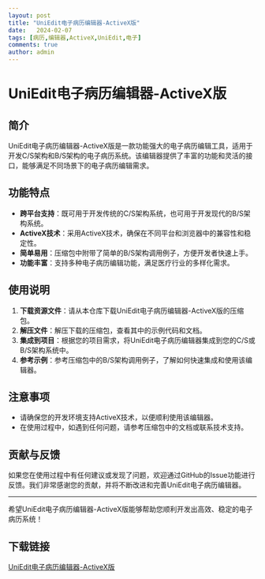 ```yaml
---
layout: post
title: "UniEdit电子病历编辑器-ActiveX版"
date:   2024-02-07
tags: [病历,编辑器,ActiveX,UniEdit,电子]
comments: true
author: admin
---
```

# UniEdit电子病历编辑器-ActiveX版

## 简介
UniEdit电子病历编辑器-ActiveX版是一款功能强大的电子病历编辑工具，适用于开发C/S架构和B/S架构的电子病历系统。该编辑器提供了丰富的功能和灵活的接口，能够满足不同场景下的电子病历编辑需求。

## 功能特点
- **跨平台支持**：既可用于开发传统的C/S架构系统，也可用于开发现代的B/S架构系统。
- **ActiveX技术**：采用ActiveX技术，确保在不同平台和浏览器中的兼容性和稳定性。
- **简单易用**：压缩包中附带了简单的B/S架构调用例子，方便开发者快速上手。
- **功能丰富**：支持多种电子病历编辑功能，满足医疗行业的多样化需求。

## 使用说明
1. **下载资源文件**：请从本仓库下载UniEdit电子病历编辑器-ActiveX版的压缩包。
2. **解压文件**：解压下载的压缩包，查看其中的示例代码和文档。
3. **集成到项目**：根据您的项目需求，将UniEdit电子病历编辑器集成到您的C/S或B/S架构系统中。
4. **参考示例**：参考压缩包中的B/S架构调用例子，了解如何快速集成和使用该编辑器。

## 注意事项
- 请确保您的开发环境支持ActiveX技术，以便顺利使用该编辑器。
- 在使用过程中，如遇到任何问题，请参考压缩包中的文档或联系技术支持。

## 贡献与反馈
如果您在使用过程中有任何建议或发现了问题，欢迎通过GitHub的Issue功能进行反馈。我们非常感谢您的贡献，并将不断改进和完善UniEdit电子病历编辑器。

---

希望UniEdit电子病历编辑器-ActiveX版能够帮助您顺利开发出高效、稳定的电子病历系统！

## 下载链接

[UniEdit电子病历编辑器-ActiveX版](https://pan.quark.cn/s/2a11516307d7)